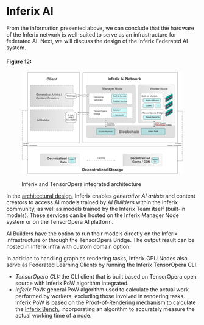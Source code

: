 # Inferix AI

From the information presented above, we can conclude that the hardware of the Inferix network is well-suited to serve as an infrastructure for federated AI. Next, we will discuss the design of the Inferix Federated AI system.

#### Figure 12: <a id="fig_inferix_tensoropera_integrated_architecture"></a>
<figure><img src="../../.gitbook/assets/inferix-decentralized-fed-ai-architecture.svg" alt=""><figcaption><p>Inferix and TensorOpera integrated architecture</p></figcaption></figure>

In the [architectural design](#fig_inferix_tensoropera_integrated_architecture), Inferix enables _generative AI artists_ and content creators to access AI models trained by _AI Builders_ within the Inferix community, as well as models trained by the Inferix Team itself (built-in models). These services can be hosted on the Inferix Manager Node system or on the TensorOpera AI platform.

AI Builders have the option to run their models directly on the Inferix infrastructure or through the TensorOpera Bridge. The output result can be hosted in Inferix infra with custom domain option.

In addition to handling graphics rendering tasks, Inferix GPU Nodes also serve as Federated Learning Clients by running the Inferix TensorOpera CLI.

* _TensorOpera CLI:_ the CLI client that is built based on TensorOpera open source with Inferix PoW algorithm integrated.
* _Inferix PoW:_ general PoW algorithm used to calculate the actual work performed by workers, excluding those involved in rendering tasks. Inferix PoW is based on the Proof-of-Rendering mechanism to calculate the [Inferix Bench](/inferix-whitepaper/economic-model/inferix-bench-and-ibme/ib-and-ibm.md), incorporating an algorithm to accurately measure the actual working time of a node.
